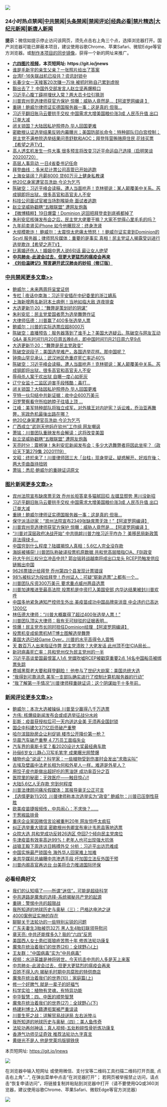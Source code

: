 ![](https://raw.githubusercontent.com/fqnews/bnews/master/64photo/fqnews-qr.jpg)

<div id="tt">
<h3>24小时热点禁闻|<a href="#%E4%B8%AD%E5%85%B1%E7%A6%81%E9%97%BB%E6%9B%B4%E5%A4%9A%E6%96%87%E7%AB%A0">中共禁闻</a>|<a href="#%E5%9B%BE%E7%89%87%E6%96%B0%E9%97%BB%E6%9B%B4%E5%A4%9A%E6%96%87%E7%AB%A0">头条禁闻</a>|<a href="#%E6%96%B0%E9%97%BB%E8%AF%84%E8%AE%BA%E6%9B%B4%E5%A4%9A%E6%96%87%E7%AB%A0">禁闻评论|<a href="#%E5%BF%85%E7%9C%8B%E7%BB%8F%E5%85%B8%E5%A5%BD%E6%96%87">经典必看|<a href="/video.md#%E7%A6%81%E7%89%87%E7%B2%BE%E9%80%89">禁片精选</a>|<a href="https://github.com/fqnews/djy/blob/master/gb/nf1351518.md#1">大纪元新闻</a>|<a href="https://github.com/fqnews/ntdtv/blob/master/gb/prog204.md#1">新唐人新闻</a></h3>
<div><b>提示：</b>微信如提示停止访问该网页，须先点击右上角三个点，选择浏览器打开。国产浏览器可能已屏蔽本项目，建议使用谷歌Chrome、苹果Safari、微软Edge等官方浏览器。或<a href="https://github.com/fqnews/bnews/blob/master/%E5%88%B6%E4%BD%9Cgit%E7%A6%81%E9%97%BB%E9%95%9C%E5%83%8F.md">制作本项目的同步镜像</a>，获得一个新的网址来推广。</div>
<ul>
<li><b><a href="http://d1.bdrive.tk/64.mp4" target="_blank">六四图片视频</a>，本页短网址: https://git.io/jnews</b></li>
<li><a href="/comments/20201120/1434017.md">谁是毛新宇的亲生父亲？一张照片给出了答案</a></li>
<li><a href="/taiwannews/20201120/1433843.md">台湾F-16失联战机已投共？资讯封锁中</a></li>
<li><a href="/baitai/20201120/1434095.md">长春少女一天接客20次赚一万块 被抓时称自己累到虚脱</a></li>
<li><a href="/worldnews/usa/20201120/1433870.md">豁出去了？ 中国外交部发言人赵立坚再爆粗口</a></li>
<li><a href="/cnnews/20201120/1433968.md">习近平心腹丁薛祥埋伏入常？两大员卡位引猜测</a></li>
<li><a href="/topimagenews/20201120/1433938.md">川普宾州竞选律师获官方保护 惊曝：威胁人竟然是...【阿波罗网编译 】</a></li>
<li><a href="/topimagenews/20201120/1434024.md">重磅！鲍威尔律师证实德国服务器一事：这是真的 但我…</a></li>
<li><a href="/topimagenews/20201120/1434185.md">习近平翻旧账马云要拱手交权 中国需求大增美国粮价涨3成 人民币升值 出口订单大减</a></li>
<li><a href="/cbnews/20201120/1434156.md">闭关锁国？大陆因私护照停办 华人回国更难</a></li>
<li><a href="/bannedvideo/20201120/1433847.md">密歇根认证选举结果反转内幕曝光；美国防部长命令：特种部队归白宫控制；民主党不满参院选举结果问责舒默和AOC；拜登阵营贿赂原住民 花钱买票【希望之声TV】</a></li>
<li><a href="/bannedvideo/20201120/1434137.md">高人透玄机发生一件大事 很多预言将改变习近平命运自己选择（启明笑谈20200720）</a></li>
<li><a href="/headline/20201120/1434184.md">高层人事异动 一日4省委书记任命</a></li>
<li><a href="/taiwannews/20201120/1434031.md">拜登曲线 ：多米尼计票公司高管已开始逃跑</a></li>
<li><a href="/cnnews/20201120/1433836.md">上海女装阔？月薪8000 贷60万元上健身私教课</a></li>
<li><a href="/cbnews/20201120/1434092.md">他20亿身家遭官员洗劫 今沦为乞丐</a></li>
<li><a href="/cbnews/20201120/1434198.md">陈破空：习近平峰会读稿，遭人当面呛声！克林顿说：某人颠覆美中关系。芮成钢即将出狱，很多高官和高官夫人不安</a></li>
<li><a href="/cnnews/20201120/1434192.md">科技公司面试官被当场割喉毙命 面试者逃跑</a></li>
<li><a href="/cbnews/20201120/1433962.md">赵立坚威胁戳瞎“五眼联盟” 遭网友炮轰</a></li>
<li><a href="/comments/20201120/1433989.md">【微博精粹】19日爆雷！Dominion 这回把拜登卖到底裤都掉了</a></li>
<li><a href="/bannedvideo/20201120/1434289.md">朱利安尼核弹发布会之后，民主党大佬要干嘛？大家不觉得心里毛毛的吗？</a></li>
<li><a href="/cnnews/20201120/1434193.md">九年前卖肾买iPhone 如今他曝现况：终身洗肾</a></li>
<li><a href="/bannedvideo/20201120/1434209.md">大规模欺诈！ 鲍威尔：太震惊太悲痛太愤怒！！鲍威尔证实拿到Dominion的Scytl 服务器；律师怒斥媒体：重要的是事实 真相！民主党证人揭露受训进行选举欺诈【希望之声TV】</a></li>
<li><a href="/lifebaike/20201120/1433864.md">比离婚还伤人！婚姻中男人说6句话 最让女人绝望</a></li>
<li><b><a href="/comments/20200211/1275071.md" target="_blank">中共肺炎-此波会过去，但更大更猛烈的瘟疫会再来</a></b></li>
<li><b><a href="/comments/20200207/1272816.md" target="_blank">《刘伯温碑记》预言避开武汉肺炎的妙招（修订版）</a></b></li>
</ul>
</div>

<div class="catlist">
<h3><a href="/cbnews/" target="_blank">中共禁闻</a><span><a href="/cbnews/" target="_blank" rel="nofollow">更多文章>></a></span></h3>
<ul>
<li><a href="/cbnews/20201121/1434448.md" target="_blank">鲍威尔：未来两周将呈堂证供</a></li>
<li><a href="/cbnews/20201121/1434445.md" target="_blank">专栏 | 夜话中南海：习近平安插在中纪委里的浙江嫡系</a></li>
<li><a href="/cbnews/20201121/1434434.md" target="_blank">上海新增两名新冠本土病例！当地如临大敌 连夜排查</a></li>
<li><a href="/cbnews/20201121/1434410.md" target="_blank">大选更新11·20：“舞弊是策划好的阴谋”</a></li>
<li><a href="/cbnews/20201121/1434387.md" target="_blank">朱利安尼：民主党爱国者愿为选举舞弊作证</a></li>
<li><a href="/cbnews/20201121/1434363.md" target="_blank">大律师伍德：川普赢了400多张选举人票</a></li>
<li><a href="/cbnews/20201121/1434362.md" target="_blank">鲍威尔：川普的实际选票应超8000万</a></li>
<li><a href="/cbnews/20201121/1434353.md" target="_blank">陈破空：直播预告：服务器落到了谁手上？美国大选疑云。陈破空与网友互动Q&amp;A 美东时间11月20日周五晚8点，即中国时间11月21日周六早9点</a></li>
<li><a href="/cbnews/20201121/1434350.md" target="_blank">大选更新11·20：“舞弊是民主党政变”</a></li>
<li><a href="/cbnews/20201121/1434340.md" target="_blank">陈破空说段子：美国选举难产，各国选举花样。那中国呢？</a></li>
<li><a href="/cbnews/20201120/1434237.md" target="_blank">钟南山罕见承认：武汉地区危重症死亡率近40%</a></li>
<li><a href="/cbnews/20201120/1434198.md" target="_blank">陈破空：习近平峰会读稿，遭人当面呛声！克林顿说：某人颠覆美中关系。芮成钢即将出狱，很多高官和高官夫人不安</a></li>
<li><a href="/cbnews/20201120/1434186.md" target="_blank">辱母杀人案于欢出狱 自曝一度心如死灰</a></li>
<li><a href="/cbnews/20201120/1434165.md" target="_blank">辽宁女监十二监区迫害手段残酷：毒打…</a></li>
<li><a href="/cbnews/20201120/1434156.md" target="_blank">闭关锁国？大陆因私护照停办 华人回国更难</a></li>
<li><a href="/cbnews/20201120/1434113.md" target="_blank">亨特一伙勾结中共新证据：收中企600万美元</a></li>
<li><a href="/cbnews/20201120/1434108.md" target="_blank">汨罗警察看守所掐她脖子往墙上顶 …</a></li>
<li><a href="/cbnews/20201120/1434106.md" target="_blank">江峰：美军特种部队将独立成军，对外擒王对内护宪？诉讼难，乔治亚再舞弊，宪政危机最後出路在哪？</a></li>
<li><a href="/cbnews/20201120/1434092.md" target="_blank">他20亿身家遭官员洗劫 今沦为乞丐</a></li>
<li><a href="/cbnews/20201120/1434025.md" target="_blank">广西成立“武则天他妈在钦州”工作组 网友嘲讽</a></li>
<li><a href="/cbnews/20201120/1434009.md" target="_blank">萧铭：川普团队重磅发布会解读：这将改变美国</a></li>
<li><a href="/cbnews/20201120/1433962.md" target="_blank">赵立坚威胁戳瞎“五眼联盟” 遭网友炮轰</a></li>
<li><a href="/cbnews/20201120/1433937.md" target="_blank">天亮时分：震撼弹！朱利安尼新闻发布会；多少大选舞弊者将因此坐牢？（政论天下第279集 20201119）</a></li>
<li><a href="/cbnews/20201120/1433912.md" target="_blank">文昭：终於来了！川普律师团三大「台柱」现身举证，疑惑解开、好戏在後；两大歪曲亟待扭转</a></li>
<li><a href="/cbnews/20201120/1433891.md" target="_blank">萧铭：悉尼·鲍威尔的重磅证词原文</a></li>

</ul>
</div>
<div class="catlist">
<h3><a href="/topimagenews/" target="_blank">图片新闻</a><span><a href="/topimagenews/" target="_blank" rel="nofollow">更多文章>></a></span></h3>
<ul>
<li><a href="/topimagenews/20201121/1434367.md" target="_blank">宾州法院宣布缺席票无效 乔州长拒答拿多猫腻回扣 左媒显颓势 黑川没新招</a></li>
<li><a href="/topimagenews/20201120/1434185.md" target="_blank">习近平翻旧账马云要拱手交权 中国需求大增美国粮价涨3成 人民币升值 出口订单大减</a></li>
<li><a href="/topimagenews/20201120/1434024.md" target="_blank">重磅！鲍威尔律师证实德国服务器一事：这是真的 但我…</a></li>
<li><a href="/topimagenews/20201120/1433984.md" target="_blank">保守派活动家：“宾州法院宣布2349张缺席票无效！”【阿波罗网编译】</a></li>
<li><a href="/topimagenews/20201120/1433938.md" target="_blank">川普宾州竞选律师获官方保护 惊曝：威胁人竟然是&#8230;【阿波罗网编译 】</a></li>
<li><a href="/topimagenews/20201120/1433793.md" target="_blank">“川普对深层政府决战开始” 中共挑衅川普力挫习近平咋办？ 美移民局新政策非法得绿卡&#8230;</a></li>
<li><a href="/topimagenews/20201120/1433756.md" target="_blank">中国穷到什么程度？陆媒揭惊人真相：5.6亿人完全没存款</a></li>
<li><a href="/topimagenews/20201120/1433744.md" target="_blank">海妖被捕获! 川普团队称破译投票机原数据 共和党高层暗指CIA、FBI政变</a></li>
<li><a href="/topimagenews/20201119/1433575.md" target="_blank">孙大午创三权分立冲击中共? 郭台铭转战越南将成出口龙头 RCEP恐触发供应链搬出中国</a></li>
<li><a href="/topimagenews/20201119/1433403.md" target="_blank">9626票错计给拜登 乔州第四个县发现计票错误</a></li>
<li><a href="/topimagenews/20201119/1433381.md" target="_blank">98%被标记为投给拜登！乔州证人：可疑“崭新选票”上都有一个&#8230;</a></li>
<li><a href="/topimagenews/20201119/1433282.md" target="_blank">川普团队斥资300万美元 要求重点威州两县选票</a></li>
<li><a href="/topimagenews/20201119/1433221.md" target="_blank">川普加速推进至最高法院 投票机是中资打入美国安部 内华达结果被封川普欢呼</a></li>
<li><a href="/topimagenews/20201118/1433020.md" target="_blank">中国多地紧急通知严控师生外出 美疫苗成功中国品牌突消音 中企违约已高达1200亿</a></li>
<li><a href="/topimagenews/20201118/1432954.md" target="_blank">林伍德大律师：“川普大概赢得了超过400张选举人票！”</a></li>
<li><a href="/topimagenews/20201118/1432930.md" target="_blank">川普团队顶尖大律师：我有无可辩驳的证据表明&#8230;</a></li>
<li><a href="/topimagenews/20201118/1432863.md" target="_blank">惊爆！民主党市长同时担任Dominion经理 【阿波罗网编译】</a></li>
<li><a href="/topimagenews/20201118/1432797.md" target="_blank">投票机变成偷票机MIT博士图解选举舞弊</a></li>
<li><a href="/topimagenews/20201118/1432762.md" target="_blank">美国大选已经Game Over，川普的水平高得令人震怖</a></li>
<li><a href="/topimagenews/20201118/1432628.md" target="_blank">天 数百万人出来指证作弊 民主党溃败？大佬发话 此州顶不住!CIA局长&#8230;</a></li>
<li><a href="/topimagenews/20201117/1432499.md" target="_blank">新冠病毒死亡率：共和党州仅为民主党州的一半</a></li>
<li><a href="/topimagenews/20201117/1432446.md" target="_blank">习近平高谈爱国最恨富人1点 党媒吹嘘RCEP被戳穿重要2点 14名中国船员被绑票失踪</a></li>
<li><a href="/topimagenews/20201117/1432369.md" target="_blank">费城黑帮老大要和拜登翻脸！ 他参与了世纪大劫案：美国总统大选</a></li>
<li><a href="/topimagenews/20201117/1432344.md" target="_blank">&#8220;我得到可靠消息 美军一支部队确实进行了控制计算机服务器的行动&#8221;</a></li>
<li><a href="/topimagenews/20201117/1432325.md" target="_blank">“我了解第一手情况”川普律师释重磅证词：这个阴谋始于十多年前..</a></li>

</ul>
</div>
<div class="catlist">
<h3><a href="/comments/" target="_blank">新闻评论</a><span><a href="/comments/" target="_blank" rel="nofollow">更多文章>></a></span></h3>
<ul>
<li><a href="/comments/20201121/1434446.md" target="_blank">鲍威尔：本次大选被操纵 川普至少赢得八千万选票</a></li>
<li><a href="/comments/20201121/1434436.md" target="_blank">方伟: 核爆级新闻发布会或成选举征战分水岭</a></li>
<li><a href="/comments/20201121/1434432.md" target="_blank">彭斯：疫苗获授权后可一天内送达全美 无须再全国封锁</a></li>
<li><a href="/comments/20201121/1434431.md" target="_blank">国企中科建欠371亿巨债破产重整</a></li>
<li><a href="/comments/20201121/1434430.md" target="_blank">哈尔滨鼓励房企让利促销 楼市公开降价第一枪？</a></li>
<li><a href="/comments/20201121/1434419.md" target="_blank">华晨汽车破产重整 4.7万员工面临失业</a></li>
<li><a href="/comments/20201121/1434418.md" target="_blank">汽车界的奥斯卡奖？看2020设计大奖最经典车款</a></li>
<li><a href="/comments/20201121/1434408.md" target="_blank">孙俪6岁女儿静心习写毛笔字 成果曝光网赞爆</a></li>
<li><a href="/comments/20201121/1434400.md" target="_blank">植物也会“说话”？科学家：一些植物受到伤害时会发出“求救尖叫”</a></li>
<li><a href="/comments/20201120/1434328.md" target="_blank">古埃及壁画中法老长相为何和外星人一样，难道是外星人？</a></li>
<li><a href="/comments/20201120/1434295.md" target="_blank">用饺子皮也能做出超好吃的葱油饼 成功率百分之百</a></li>
<li><a href="/comments/20201120/1434294.md" target="_blank">医院里的秘密：无效医疗——触目惊心!!</a></li>
<li><a href="/comments/20201120/1434293.md" target="_blank">大陆5.6亿人无存款 穷到何程度</a></li>
<li><a href="/comments/20201120/1434277.md" target="_blank">川普法律顾问痛斥假媒体：其报导毫无公正可言</a></li>
<li><a href="/comments/20201120/1434276.md" target="_blank">【选情更新11/20】川普律师称本次选举实为“政变” 鲍威尔：川普已压倒性获胜</a></li>
<li><a href="/comments/20201120/1434275.md" target="_blank">欧美疫苗捷报频传，中共闹心：不求快？&#8230;&#8230;</a></li>
<li><a href="/comments/20201120/1434245.md" target="_blank">干葱椒盐排骨</a></li>
<li><a href="/comments/20201120/1434216.md" target="_blank">重庆企业家因微信言论被重判20年 网友惊呼太疯狂</a></li>
<li><a href="/comments/20201120/1434215.md" target="_blank">纠正选举重大错误 密歇根州务卿宣布审计韦恩县等地选票</a></li>
<li><a href="/comments/20201120/1434206.md" target="_blank">众院大选 共和党成功反转26选区 夺回7个倾向民主党席位</a></li>
<li><a href="/comments/20201120/1434205.md" target="_blank">牛津疫苗有效率高达99%！老年人也可出现强大抗体</a></li>
<li><a href="/comments/20201120/1434170.md" target="_blank">战狼王毅下周连访日韩搏外交 分析：习近平出访恐难成</a></li>
<li><a href="/comments/20201120/1434158.md" target="_blank">中国实施最严锁国令 海外华人回家难上加难</a></li>
<li><a href="/comments/20201120/1434147.md" target="_blank">亲共华媒前总编曝中共渗透手段 吁加国立法反外国干预</a></li>
<li><a href="/comments/20201120/1434146.md" target="_blank">川普内阁高官再访台 台美将合力推进国际环保</a></li>

</ul>
</div>

<div class="catlist">
<h3>必看经典好文</h3>
<ul>
<li><a href="/sohnews/20161029/607205.md" target="_blank">我们的认知塌了——所谓“迷信”，可能是超级科学</a></li>
<li><a href="/comments/20181209/1044543.md" target="_blank">中共道路是魔鬼的选择-系统揭秘共产党的起源</a></li>
<li><a href="/comments/20200717/1362287.md" target="_blank">重磅：警惕中共的超限战</a></li>
<li><a href="/tculture/xiulian/20170726/797589.md" target="_blank">我所知道的地球历史与奥秘（三）：巴格达电池之谜</a></li>
<li><a href="/lifebaike/20201113/1430218.md" target="_blank">4000案例证实神的存在</a></li>
<li><a href="/comments/20190417/1114875.md" target="_blank">聊聊关于法轮功的一些特别尖锐的问题</a></li>
<li><a href="/cbnews/20200611/1343037.md" target="_blank">广东夫妻生3胎被罚32万 黑人生4胎妇联领导慰问</a></li>
<li><a href="/comments/20200607/1341003.md" target="_blank">章天亮: 中共还能撑多久? 我的“六四”反思</a></li>
<li><a href="/comments/20190126/1070164.md" target="_blank">美国西人女士患红斑狼疮苦熬十年 修炼法轮功康复</a></li>
<li><a href="/comments/20181210/1044798.md" target="_blank">魔鬼在统治着我们的世界(26)：全球野心(上)</a></li>
<li><a href="/comments/20200318/1295755.md" target="_blank">王友群：“中国病毒”实为“中共病毒”</a></li>
<li><a href="/comments/20200623/1273653.md" target="_blank">视频：水浒英雄是神将转世，今天抗击中共的人多是天上来客</a></li>
<li><a href="/comments/20200211/1275071.md" target="_blank">中共肺炎-此波会过去，但更大更猛烈的瘟疫会再来</a></li>
<li><a href="/lifebaike/20200711/1358994.md" target="_blank">百姓不得入内 揭秘毛时期中共腐败的特供商店</a></li>
<li><a href="/topimagenews/20180529/950153.md" target="_blank">魔鬼在统治着我们的世界(10)：家庭篇(上)</a></li>
<li><a href="/funmedia/20200713/1359909.md" target="_blank">修一个好脾气 就是一辈子的好福气</a></li>
<li><a href="/comments/20200605/783205.md" target="_blank">科学实验：植物有灵魂，有特异功能</a></li>
<li><a href="/comments/20200605/783247.md" target="_blank">中华智慧：四、中医的顺势智慧</a></li>
<li><a href="/comments/20181224/1052333.md" target="_blank">魔鬼在统治着我们的世界(27)：全球野心(下)</a></li>
<li><a href="/comments/20201010/1411232.md" target="_blank">杨建利博士入籍遭拒案被严重误读</a></li>
<li><a href="/comments/20200908/1392745.md" target="_blank">川普生死之战：详解贸易战谜局 左右派惨斗</a></li>
<li><a href="/tculture/xiulian/20170729/799172.md" target="_blank">我所知道的地球历史与奥秘（四）：美人鱼传奇</a></li>
<li><a href="/comments/20190516/1128964.md" target="_blank">法轮功再创神话：真人视频-五处粉碎性骨折炼功康复</a></li>
<li><a href="/comments/20200517/1330064.md" target="_blank">香港气功师见证奇效 推荐法轮功九字真言</a></li>
<li><a href="/lifebaike/20190522/1131765.md" target="_blank">黄继光不是人 他是党莱坞版钢铁侠</a></li>

</ul>
</div>

本页短网址: https://git.io/jnews

![](https://raw.githubusercontent.com/fqnews/bnews/master/64photo/fqnews-qr.jpg)

在浏览器中输入短网址 或使用微信、支付宝等二维码工具扫描二维码打开页面, 点击右上角"...", 在弹出菜单中点击“在浏览器打开”； 若网页被举报禁止访问，请点击“恢复申请访问”，将链接复制并粘贴到浏览器中打开（请不要使用QQ或360浏览器，建议使用谷歌Chrome、苹果Safari、微软Edge等官方浏览器）

![](https://raw.githubusercontent.com/fqnews/bnews/master/64photo/wx.jpg)